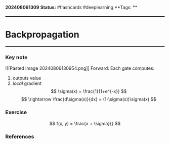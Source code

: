 **202408061309**
**Status:** #flashcards #deeplearning 
**Tags: ** 
<hr style="border: none; height: 2px; background-color: #000000; margin: 20px 0;">

# Backpropagation
<hr style="border: none; height: 2px; background-color: #000000; margin: 20px 0;">

### Key note
![[Pasted image 20240806130954.png]]
Forward: Each gate computes:
1. outputs value 
2. *local* gradient
$$
\sigma(x) = \frac{1}{1+e^{-x}} 
$$
$$
\rightarrow \frac{d\sigma(x)}{dx} = (1-\sigma(x))\sigma(x)
$$

### Exercise
$$
f(x, y) = \frac{x + \sigma}{}
$$


### References

